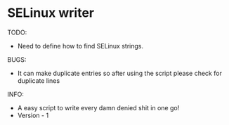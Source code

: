 # SELinux writer

TODO:
* Need to define how to find SELinux strings.

BUGS:
* It can make duplicate entries so after using the script please check for duplicate lines

INFO:
* A easy script to write every damn denied shit in one go!
* Version - 1
